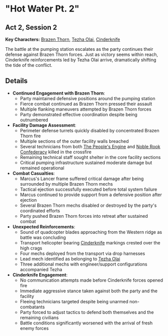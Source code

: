 # "Hot Water Pt. 2"
## Act 2, Session 2

**Key Characters:** [Brazen Thorn](/Factions/Warband/Brazen%20Thorn.md), [Tezha Olai](/NPCs/Tezha%20Olai.md), [Cinderknife](/Factions/PMC/Cinderknife.md)

The battle at the pumping station escalates as the party continues their defense against Brazen Thorn forces. Just as victory seems within reach, Cinderknife reinforcements led by Tezha Olai arrive, dramatically shifting the tide of the conflict.

## Details
- **Continued Engagement with Brazen Thorn**:
  - Party maintained defensive positions around the pumping station
  - Fierce combat continued as Brazen Thorn pressed their assault
  - Multiple flanking maneuvers attempted by Brazen Thorn forces
  - Party demonstrated effective coordination despite being outnumbered
- **Facility Damage Assessment**:
  - Perimeter defense turrets quickly disabled by concentrated Brazen Thorn fire
  - Multiple sections of the outer facility walls breached
  - Several technicians from both [The People's Engine](/Factions/The%20People's%20Engine.md) and [Noble Rook Confederacy](/Factions/Noble%20Rook%20Confederacy.md) killed in the crossfire
  - Remaining technical staff sought shelter in the core facility sections
  - Critical pumping infrastructure sustained moderate damage but remained operational
- **Combat Casualties**:
  - Marcus's Lancer frame suffered critical damage after being surrounded by multiple Brazen Thorn mechs
  - Tactical ejection successfully executed before total system failure
  - Marcus continued to provide support from a defensive position after ejection
  - Several Brazen Thorn mechs disabled or destroyed by the party's coordinated efforts
  - Party pushed Brazen Thorn forces into retreat after sustained combat
- **Unexpected Reinforcements**:
  - Sound of quadcopter blades approaching from the Western ridge as battle was concluding
  - Transport helicopter bearing [Cinderknife](/Factions/PMC/Cinderknife.md) markings crested over the high crags
  - Four mechs deployed from the transport via drop harnesses
  - Lead mech identified as belonging to [Tezha Olai](/NPCs/Tezha%20Olai.md)
  - Three additional mechs with engineer/support configurations accompanied Tezha
- **Cinderknife Engagement**:
  - No communication attempts made before Cinderknife forces opened fire
  - Immediate aggressive stance taken against both the party and the facility
  - Fleeing technicians targeted despite being unarmed non-combatants
  - Party forced to adjust tactics to defend both themselves and the remaining civilians
  - Battle conditions significantly worsened with the arrival of fresh enemy forces
